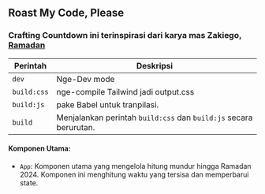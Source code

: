 ## Roast My Code, Please

### Crafting Countdown ini terinspirasi dari karya mas Zakiego, [Ramadan](https://ramadan.zakiego.com/)

| Perintah      | Deskripsi                                                                                                                           |
|---------------|-------------------------------------------------------------------------------------------------------------------------------------|
| `dev`         | Nge-Dev mode  |
| `build:css`   | nge-compile Tailwind jadi output.css                                 |
| `build:js`    | pake Babel untuk tranpilasi.                                             |
| `build`       | Menjalankan perintah `build:css` dan `build:js` secara berurutan.                                                                   |

#### Komponen Utama:

- `App`: Komponen utama yang mengelola hitung mundur hingga Ramadan 2024. Komponen ini menghitung waktu yang tersisa dan memperbarui state.
